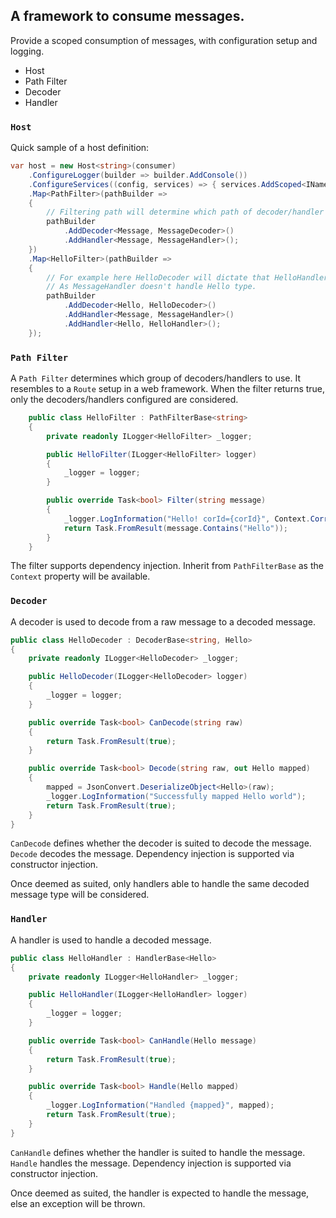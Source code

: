 ## A framework to consume messages.

Provide a scoped consumption of messages, with configuration setup and logging.

- Host
- Path Filter
- Decoder
- Handler

### `Host`

Quick sample of a host definition:

```c#
var host = new Host<string>(consumer)
    .ConfigureLogger(builder => builder.AddConsole())
    .ConfigureServices((config, services) => { services.AddScoped<INameService, NameService>(); })
    .Map<PathFilter>(pathBuilder =>
    {
        // Filtering path will determine which path of decoder/handler to look for.
        pathBuilder
            .AddDecoder<Message, MessageDecoder>()
            .AddHandler<Message, MessageHandler>();
    })
    .Map<HelloFilter>(pathBuilder =>
    {
        // For example here HelloDecoder will dictate that HelloHandler will be used.
        // As MessageHandler doesn't handle Hello type.
        pathBuilder
            .AddDecoder<Hello, HelloDecoder>()
            .AddHandler<Message, MessageHandler>()
            .AddHandler<Hello, HelloHandler>();
    });
```

### `Path Filter`

A `Path Filter` determines which group of decoders/handlers to use. It resembles to a `Route` setup in a web framework.
When the filter returns true, only the decoders/handlers configured are considered.

```c#
    public class HelloFilter : PathFilterBase<string>
    {
        private readonly ILogger<HelloFilter> _logger;

        public HelloFilter(ILogger<HelloFilter> logger)
        {
            _logger = logger;
        }

        public override Task<bool> Filter(string message)
        {
            _logger.LogInformation("Hello! corId={corId}", Context.CorrelationId);
            return Task.FromResult(message.Contains("Hello"));
        }
    }
```

The filter supports dependency injection. Inherit from `PathFilterBase` as the `Context` property will be available.

### `Decoder`

A decoder is used to decode from a raw message to a decoded message.

```c#
public class HelloDecoder : DecoderBase<string, Hello>
{
    private readonly ILogger<HelloDecoder> _logger;

    public HelloDecoder(ILogger<HelloDecoder> logger)
    {
        _logger = logger;
    }

    public override Task<bool> CanDecode(string raw)
    {
        return Task.FromResult(true);
    }

    public override Task<bool> Decode(string raw, out Hello mapped)
    {
        mapped = JsonConvert.DeserializeObject<Hello>(raw);
        _logger.LogInformation("Successfully mapped Hello world");
        return Task.FromResult(true);
    }
}
```

`CanDecode` defines whether the decoder is suited to decode the message. `Decode` decodes the message.
Dependency injection is supported via constructor injection.

Once deemed as suited, only handlers able to handle the same decoded message type will be considered.

### `Handler`

A handler is used to handle a decoded message.

```c#
public class HelloHandler : HandlerBase<Hello>
{
    private readonly ILogger<HelloHandler> _logger;

    public HelloHandler(ILogger<HelloHandler> logger)
    {
        _logger = logger;
    }

    public override Task<bool> CanHandle(Hello message)
    {
        return Task.FromResult(true);
    }

    public override Task<bool> Handle(Hello mapped)
    {
        _logger.LogInformation("Handled {mapped}", mapped);
        return Task.FromResult(true);
    }
}
```

`CanHandle` defines whether the handler is suited to handle the message. `Handle` handles the message.
Dependency injection is supported via constructor injection.

Once deemed as suited, the handler is expected to handle the message, else an exception will be thrown.